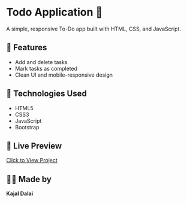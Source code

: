 # Todo Application 📝

A simple, responsive To-Do app built with HTML, CSS, and JavaScript.

## 🔧 Features
- Add and delete tasks
- Mark tasks as completed
- Clean UI and mobile-responsive design

## 🚀 Technologies Used
- HTML5  
- CSS3  
- JavaScript  
- Bootstrap

## 🔗 Live Preview
[Click to View Project](https://foodmenu309.ccbp.tech)

## 🙋‍♀️ Made by
**Kajal Dalai**
